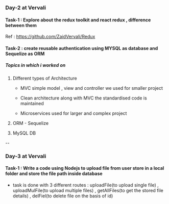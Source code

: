 ### Day-2 at Vervali

#### Task-1 : Explore about the redux toolkit and react redux , difference between them 
Ref : https://github.com/ZaidVervali/Redux


#### Task-2 : create reusable authentication using MYSQL as database and Sequelize as ORM
##### Topics in which i worked on
1. Different types of Architecture
     - MVC
       simple model , view and controller we used for smaller project
       
     - Clean architecture
       along with MVC the standardised code is maintained 
       
     - Microservices
       used for larger and complex project

  2. ORM - Sequelize
  3. MySQL DB

--

### Day-3 at Vervali

#### Task-1 : Write a code using Nodejs to upload file from user store in a local folder and store the file path inside database

- task is done with 3 different routes : uploadFile(to upload single file) , uploadMulFile(to upload multiple files) , getAllFiles(to get the stored file details) , delFiel(to delete file on the basis of id)